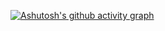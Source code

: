 [![Ashutosh's github activity graph](https://github-readme-activity-graph.vercel.app/graph?username=HoudaifaBouamine&bg_color=fffff&color=116fb8&line=8c234a&point=85113c&area=true&hide_border=true)](https://github.com/HoudaifaBouamine/github-readme-activity-graph)

